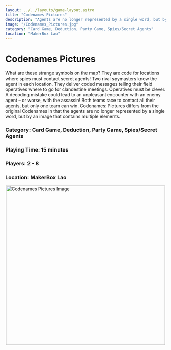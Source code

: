 ```yaml
---
layout: ../../layouts/game-layout.astro
title: "Codenames Pictures"
description: "Agents are no longer represented by a single word, but by an image that contains multiple elements.  "
image: "/Codenames_Pictures.jpg"
category: "Card Game, Deduction, Party Game, Spies/Secret Agents"
location: "MakerBox Lao"
---
```

# Codenames Pictures

What are these strange symbols on the map? They are code for locations where spies must contact secret agents!  Two rival spymasters know the agent in each location. They deliver coded messages telling their field operatives where to go for clandestine meetings. Operatives must be clever. A decoding mistake could lead to an unpleasant encounter with an enemy agent &ndash; or worse, with the assassin! Both teams race to contact all their agents, but only one team can win.  Codenames: Pictures differs from the original Codenames in that the agents are no longer represented by a single word, but by an image that contains multiple elements.  

### Category: Card Game, Deduction, Party Game, Spies/Secret Agents

### Playing Time: 15 minutes

### Players: 2 - 8

### Location: MakerBox Lao

<img src="/Codenames_Pictures.jpg" alt="Codenames Pictures Image" width="500" style="display: block; margin: 0 auto">

